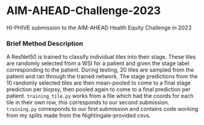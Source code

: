 # AIM-AHEAD-Challenge-2023
HI-PHIVE submission to the AIM-AHEAD Health Equity Challenge in 2023

### Brief Method Description 
A ResNet50 is trained to classify individual tiles into their stage. These tiles are randomly selected from a WSI for a patient and given the stage label corresponding to the patient. During testing, 20 tiles are sampled from the patient and ran through the trained network. The stage predictions from the 10 randomly selected tiles are then mean-pooled to come to a final stage prediction per biopsy, then pooled again to come to a final prediction per patient. `training_tile.py` works from a file which had the coords for each tile in their own row, this corresponds to our second submission. `training.py` corresponds to our first submission and contains code working from my splits made from the Nightingale-provided csvs. 
